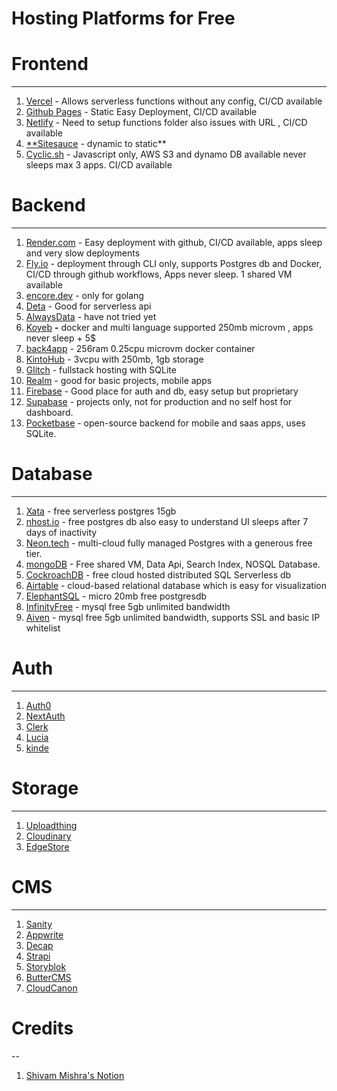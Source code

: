 # Hosting Platforms for Free 

# Frontend

---

1. [Vercel](http://vercel.com) - Allows serverless functions without any config, CI/CD available
2. [Github Pages](https://pages.github.com/) - Static Easy Deployment, CI/CD available
3. [Netlify](https://www.netlify.com/) - Need to setup functions folder also issues with URL , CI/CD available
4. [**Sitesauce](https://sitesauce.app/) - dynamic to static**
5. [Cyclic.sh](http://Cyclic.sh) - Javascript only, AWS S3 and dynamo DB available never sleeps max 3 apps. CI/CD available

# Backend

---

1. [Render.com](http://render.com) - Easy deployment with github, CI/CD available, apps sleep and very slow deployments
2. [Fly.io](http://fly.io) - deployment through CLI only, supports Postgres db and Docker, CI/CD through github workflows, Apps never sleep. 1 shared VM available
3. [encore.dev](http://encore.dev) - only for golang
4. [Deta](https://deta.space/) - Good for serverless api
5. [AlwaysData](http://alwaysdata.com) - have not tried yet
6. [Koyeb](https://www.koyeb.com/) **-** docker and multi language supported 250mb microvm , apps never sleep + 5$
7. [back4app](https://containers.back4app.com/) - 256ram 0.25cpu microvm docker container
8. [KintoHub](https://www.kintohub.com/) - 3vcpu with 250mb, 1gb storage
9. [Glitch](https://glitch.com/) - fullstack hosting with SQLite
10. [Realm](https://www.mongodb.com/docs/realm/introduction/) - good for basic projects, mobile apps
11. [Firebase](https://firebase.google.com/) - Good place for auth and db, easy setup but proprietary 
12. [Supabase](https://supabase.com/) - projects only, not for production and no self host for dashboard.
13. [Pocketbase](https://pocketbase.io/) - open-source backend for mobile and saas apps, uses SQLite.

# Database

---

1. [Xata](https://xata.io/pricing) - free serverless postgres 15gb
2. [nhost.io](http://nhost.io) - free postgres db also easy to understand UI sleeps after 7 days of inactivity
3. [Neon.tech](http://Neon.tech) - multi-cloud fully managed Postgres with a generous free tier.
4. [mongoDB](https://www.mongodb.com/docs/realm/) - Free shared VM, Data Api, Search Index, NOSQL Database.
5. [CockroachDB](https://www.cockroachlabs.com/) -  free cloud hosted distributed SQL Serverless db
6. [Airtable](https://www.airtable.com/) - cloud-based relational database which is easy for visualization
7. [ElephantSQL](https://www.elephantsql.com/) - micro 20mb free postgresdb
8. [InfinityFree](https://www.infinityfree.com/) - mysql free 5gb unlimited bandwidth
9. [Aiven](https://aiven.io/free-mysql-database/) - mysql free 5gb unlimited bandwidth, supports SSL and basic IP whitelist

# Auth

---

1. [Auth0](https://auth0.com/) 
2. [NextAuth](https://next-auth.js.org/)
3. [Clerk](https://clerk.com/)
4. [Lucia](https://lucia-auth.com/)
5. [kinde](https://kinde.com/)

# Storage

---

1. [Uploadthing](https://uploadthing.com/)
2. [Cloudinary](https://cloudinary.com/)
3. [EdgeStore](https://edgestore.dev/)

# CMS

---

1. [Sanity](https://www.sanity.io/)
2. [Appwrite](https://appwrite.io/)
3. [Decap](https://decapcms.org/)
4. [Strapi](https://strapi.io/)
5. [Storyblok](https://www.storyblok.com/home)
6. [ButterCMS](https://buttercms.com/)
7. [CloudCanon](https://cloudcannon.com/)



# Credits 

--

1. [Shivam Mishra's Notion](https://bronze-accordion-5db.notion.site/Hosting-Platforms-5e88dce88be94848b099ac1fec547c9c)

